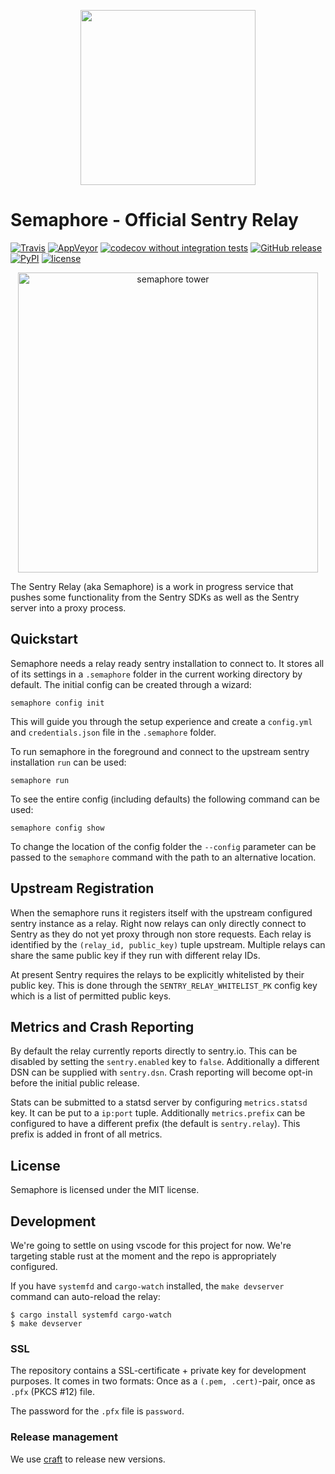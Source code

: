 <p align="center">
  <a href="https://sentry.io" target="_blank" align="center">
    <img src="https://sentry-brand.storage.googleapis.com/sentry-logo-black.png" width="280">
  </a>
  <br />
</p>

# Semaphore - Official Sentry Relay

[![Travis](https://img.shields.io/travis/getsentry/semaphore.svg)](https://travis-ci.org/getsentry/semaphore)
[![AppVeyor](https://img.shields.io/appveyor/ci/sentry/sentry-agent.svg)](https://ci.appveyor.com/project/sentry/sentry-agent)
[![codecov without integration tests](https://codecov.io/gh/getsentry/semaphore/branch/master/graph/badge.svg)](https://codecov.io/gh/getsentry/semaphore)
[![GitHub release](https://img.shields.io/github/release/getsentry/semaphore.svg)](https://github.com/getsentry/semaphore/releases/latest)
[![PyPI](https://img.shields.io/pypi/v/semaphore.svg)](https://pypi.python.org/pypi/Semaphore)
[![license](https://img.shields.io/github/license/getsentry/semaphore.svg)](https://github.com/getsentry/semaphore/blob/master/LICENSE)

<p align="center">
  <p align="center">
    <img src="https://github.com/getsentry/semaphore/blob/master/artwork/semaphore.jpg?raw=true" alt="semaphore tower" width="480">
  </p>
</p>

The Sentry Relay (aka Semaphore) is a work in progress service that pushes some
functionality from the Sentry SDKs as well as the Sentry server into a proxy process.

## Quickstart

Semaphore needs a relay ready sentry installation to connect to. It stores all
of its settings in a `.semaphore` folder in the current working directory by
default. The initial config can be created through a wizard:

    semaphore config init

This will guide you through the setup experience and create a `config.yml` and
`credentials.json` file in the `.semaphore` folder.

To run semaphore in the foreground and connect to the upstream sentry installation
`run` can be used:

    semaphore run

To see the entire config (including defaults) the following command can be used:

    semaphore config show

To change the location of the config folder the `--config` parameter can be passed
to the `semaphore` command with the path to an alternative location.

## Upstream Registration

When the semaphore runs it registers itself with the upstream configured sentry
instance as a relay. Right now relays can only directly connect to Sentry as
they do not yet proxy through non store requests. Each relay is identified by
the `(relay_id, public_key)` tuple upstream. Multiple relays can share the same
public key if they run with different relay IDs.

At present Sentry requires the relays to be explicitly whitelisted by their public
key. This is done through the `SENTRY_RELAY_WHITELIST_PK` config key which is
a list of permitted public keys.

## Metrics and Crash Reporting

By default the relay currently reports directly to sentry.io. This can be disabled
by setting the `sentry.enabled` key to `false`. Additionally a different DSN can
be supplied with `sentry.dsn`. Crash reporting will become opt-in before the initial
public release.

Stats can be submitted to a statsd server by configuring `metrics.statsd` key. It
can be put to a `ip:port` tuple. Additionally `metrics.prefix` can be configured
to have a different prefix (the default is `sentry.relay`). This prefix is added
in front of all metrics.

## License

Semaphore is licensed under the MIT license.

## Development

We're going to settle on using vscode for this project for now. We're targeting
stable rust at the moment and the repo is appropriately configured.

If you have `systemfd` and `cargo-watch` installed, the `make devserver` command can auto-reload the
relay:

    $ cargo install systemfd cargo-watch
    $ make devserver

### SSL

The repository contains a SSL-certificate + private key for development
purposes. It comes in two formats: Once as a `(.pem, .cert)`-pair, once as
`.pfx` (PKCS #12) file.

The password for the `.pfx` file is `password`.

### Release management

We use [craft](https://github.com/getsentry/semaphore) to release new versions.
